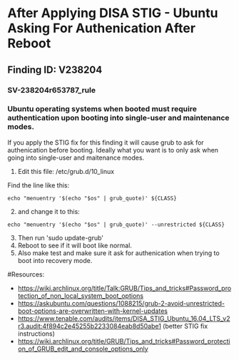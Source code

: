 # After Applying DISA STIG - Ubuntu Asking For Authenication After Reboot 
## Finding ID: V238204
### SV-238204r653787_rule
### Ubuntu operating systems when booted must require authentication upon booting into single-user and maintenance modes.

If you apply the STIG fix for this finding it will cause grub to ask for authenication before booting. Ideally what you want is to only ask when going into single-user and maitenance modes. 

1. Edit this file: /etc/grub.d/10_linux  

  Find the line like this: 
```
echo "menuentry '$(echo "$os" | grub_quote)' ${CLASS}
```

2. and change it to this: 
```
echo "menuentry '$(echo "$os" | grub_quote)' --unrestricted ${CLASS}
```

3. Then run 'sudo update-grub'
4. Reboot to see if it will boot like normal. 
5. Also make test and make sure it ask for authenication when trying to boot into recovery mode. 

#Resources:
- https://wiki.archlinux.org/title/Talk:GRUB/Tips_and_tricks#Password_protection_of_non_local_system_boot_options
- https://askubuntu.com/questions/1088215/grub-2-avoid-unrestricted-boot-options-are-overwritten-with-kernel-updates
- https://www.tenable.com/audits/items/DISA_STIG_Ubuntu_16.04_LTS_v2r3.audit:4f894c2e45255b2233084eab8d50abe1 (better STIG fix instructions) 
- https://wiki.archlinux.org/title/GRUB/Tips_and_tricks#Password_protection_of_GRUB_edit_and_console_options_only

